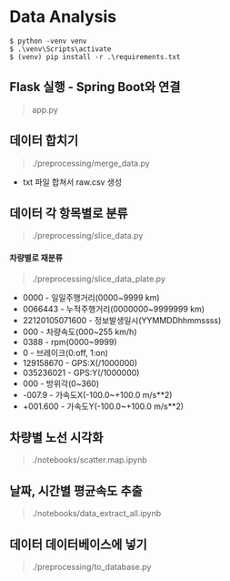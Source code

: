 # Data Analysis

```shell
$ python -venv venv
$ .\venv\Scripts\activate
$ (venv) pip install -r .\requirements.txt
```

## Flask 실행 - Spring Boot와 연결
> app.py

## 데이터 합치기
> ./preprocessing/merge_data.py
- txt 파일 합쳐서 raw.csv 생성

## 데이터 각 항목별로 분류
> ./preprocessing/slice_data.py
#### 차량별로 재분류
> ./preprocessing/slice_data_plate.py
* 0000 - 일일주행거리(0000~9999 km)
* 0066443 - 누적주행거리(0000000~9999999 km)
* 22120105071600 - 정보발생일시(YYMMDDhhmmssss)
* 000 - 차량속도(000~255 km/h)
* 0388 - rpm(0000~9999)
* 0 - 브레이크(0:off, 1:on)
* 129158670 - GPS:X(/1000000)
* 035236021 - GPS:Y(/1000000)
* 000 - 방위각(0~360)
* -007.9 - 가속도X(-100.0~+100.0 m/s**2)
* +001.600 - 가속도Y(-100.0~+100.0 m/s**2)

## 차량별 노선 시각화
> ./notebooks/scatter.map.ipynb

## 날짜, 시간별 평균속도 추출
> ./notebooks/data_extract_all.ipynb

## 데이터 데이터베이스에 넣기
> ./preprocessing/to_database.py
